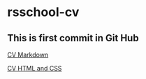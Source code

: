 # rsschool-cv
## This is first commit in Git Hub

[CV Markdown](https://dyexplode.github.io/rsschool-cv/cv "My CV Markdown")

[CV HTML and CSS](https://dyexplode.github.io/rsschool-cv/ "My CV HTML CSS")